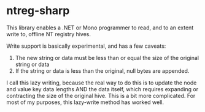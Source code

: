 # ntreg-sharp

This library enables a .NET or Mono programmer to read, and to an extent write to, offline NT registry hives.


Write support is basically experimental, and has a few caveats:

1) The new string or data must be less than or equal the size of the original string or data
2) If the string or data is less than the original, null bytes are appended.

I call this lazy writing, because the real way to do this is to update the node and value key data lengths AND the data itself, which requires expanding or contracting the size of the original hive. This is a bit more complicated. For most of my purposes, this lazy-write method has worked well.